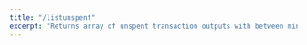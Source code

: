 ```yaml
---
title: "/listunspent"
excerpt: "Returns array of unspent transaction outputs with between minconf and maxconf (inclusive) confirmations. Optionally filter to only include txouts paid to specified addresses. Results are an array of Objects, each of which has: {txid, vout, scriptPubKey, amount, confirmations}"
---
```

